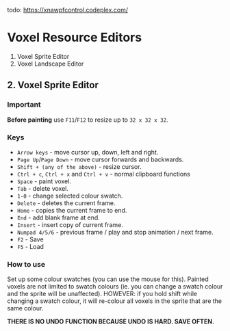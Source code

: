 todo: https://xnawpfcontrol.codeplex.com/

# Voxel Resource Editors

1. Voxel Sprite Editor
2. Voxel Landscape Editor

## 2. Voxel Sprite Editor

### Important

**Before painting** use `F11`/`F12` to resize up to `32 x 32 x 32`.

### Keys

* `Arrow keys` - move cursor up, down, left and right.
* `Page Up`/`Page Down` - move cursor forwards and backwards.
* `Shift + (any of the above)` - resize cursor.
* `Ctrl + c`, `Ctrl + x` and `Ctrl + v` - normal clipboard functions
* `Space` - paint voxel.
* `Tab` - delete voxel.
* `1-0` - change selected colour swatch.
* `Delete` - deletes the current frame.
* `Home` - copies the current frame to end.
* `End` - add blank frame at end.
* `Insert` - insert copy of current frame.
* `Numpad 4/5/6` - previous frame / play and stop animation / next frame.
* `F2` - Save
* `F5` - Load

### How to use

Set up some colour swatches (you can use the mouse for this). Painted voxels are not limited to swatch colours (ie. you can change a swatch colour and the sprite will be unaffected). HOWEVER: if you hold shift while changing a swatch colour, it will re-colour all voxels in the sprite that are the same colour.

**THERE IS NO UNDO FUNCTION BECAUSE UNDO IS HARD. SAVE OFTEN.**
